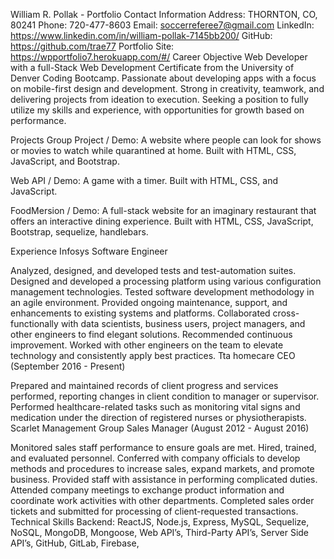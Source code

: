 William R. Pollak - Portfolio
Contact Information
Address: THORNTON, CO, 80241
Phone: 720-477-8603
Email: soccerreferee7@gmail.com
LinkedIn: https://www.linkedin.com/in/william-pollak-7145bb200/
GitHub: https://github.com/trae77
Portfolio Site: https://wpportfolio7.herokuapp.com/#/
Career Objective
Web Developer with a full-Stack Web Development Certificate from the University of Denver Coding Bootcamp. Passionate about developing apps with a focus on mobile-first design and development. Strong in creativity, teamwork, and delivering projects from ideation to execution. Seeking a position to fully utilize my skills and experience, with opportunities for growth based on performance.

Projects
Group Project / Demo: A website where people can look for shows or movies to watch while quarantined at home. Built with HTML, CSS, JavaScript, and Bootstrap.

Web API / Demo: A game with a timer. Built with HTML, CSS, and JavaScript.

FoodMersion / Demo: A full-stack website for an imaginary restaurant that offers an interactive dining experience. Built with HTML, CSS, JavaScript, Bootstrap, sequelize, handlebars.

Experience
Infosys Software Engineer

Analyzed, designed, and developed tests and test-automation suites.
Designed and developed a processing platform using various configuration management technologies.
Tested software development methodology in an agile environment.
Provided ongoing maintenance, support, and enhancements to existing systems and platforms.
Collaborated cross-functionally with data scientists, business users, project managers, and other engineers to find elegant solutions.
Recommended continuous improvement.
Worked with other engineers on the team to elevate technology and consistently apply best practices.
Tta homecare CEO (September 2016 - Present)

Prepared and maintained records of client progress and services performed, reporting changes in client condition to manager or supervisor.
Performed healthcare-related tasks such as monitoring vital signs and medication under the direction of registered nurses or physiotherapists.
Scarlet Management Group Sales Manager (August 2012 - August 2016)

Monitored sales staff performance to ensure goals are met.
Hired, trained, and evaluated personnel.
Conferred with company officials to develop methods and procedures to increase sales, expand markets, and promote business.
Provided staff with assistance in performing complicated duties.
Attended company meetings to exchange product information and coordinate work activities with other departments.
Completed sales order tickets and submitted for processing of client-requested transactions.
Technical Skills
Backend: ReactJS, Node.js, Express, MySQL, Sequelize, NoSQL, MongoDB, Mongoose, Web API’s, Third-Party API’s, Server Side API’s, GitHub, GitLab, Firebase,